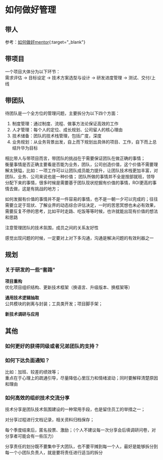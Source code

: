 如何做好管理
====
## 带人
参考：[如何做好mentor](/docs/others/5.md){:target="_blank"}

## 带项目
一个项目大体分为以下环节：<br>
需求评估 → 目标设定 → 技术方案选型与设计 → 研发进度管理 → 测试、交付/上线

## 带团队
待团队是一个全方位的管理问题，主要拆分为以下四个方面：<br>
1. 制度管理：通过制度、流程、做事方法论保证高效的工作
2. 人才管理：每个人的定位、成长规划、公司留人的核心理由
3. 技术储备：团队的技术栈管理，包括广度，深度
4. 业务规划：从业务背景出发，自上而下规划出具体的项目、工作，自下而上总结升华为目标

相比带人与带项目而言，带团队的挑战在于需要保证团队在做正确的事情；<br>
衡量事情是否正确主要看是否能为业务，团队，公司创造价值，这个价值不需要理解太狭隘，比如：一项工作可以让团队成员能力提升，让团队技术栈更加丰富，对团队、业务、公司来说也是一种价值；
团队所做的事情并不全是按部就班，领导分配下来的事情，很多时候是需要基于团队现状挖掘有价值的事情，ROI更高的事情去做，这是有挑战的地方；

如何发掘有价值的事情并不是一件容易的事情，也不是一朝一夕可以完成的；往往需要立足于现状、了解业界的动态综合评估决定，一时的苦思冥想也未必有效果，需要反复不停的思考，比如平时走路、吃饭等等时候，也许就能出现有价值的想法和思路

注意管理团队的技术氛围，成员之间的关系友好性

感觉出现问题的时候，一定要对上对下多沟通，沟通是解决问题的有效利器之一

## 规划
### 关于研发的一些“套路”
**项目重构**<br>
优化项目组织结构、更新技术框架（换语言、升级版本、换框架等）

**通用技术逻辑抽取**<br>
公共模块的剥离与封装；工具类开发；项目脚手架；

**新技术调研与应用**<br>

## 其他
### 如何更好的获得同级或者兄弟团队的支持？

### 如何下达负面通知？
比如：加班、较差的绩效等；<br>
重点在于心理上的疏通引导，尽量降低心里压力和情绪波动；同时要解释清楚原因和理由

### 如何高效的组织技术交流分享
技术分享是团队技术氛围建设的一种常用手段，也是留住员工的举措之一；

对分享过程进行文档记录，相关资料归档保存；

每个季度结束后，匿名投票、激励；（个人不建议每一次分享会后填调研问卷，对分享者可能会有一些压力）

分享责任的划分既不要集中于大团队，也不要平摊到每一个人，最好是能够拆分到每一个小团队负责人，就是要将责任进行适当的拆分

